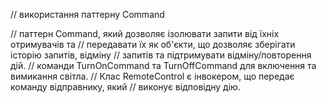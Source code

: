 // використання паттерну Command

// паттерн Command, який дозволяє ізолювати запити від їхніх отримувачів та
// передавати їх як об'єкти, що дозволяє зберігати історію запитів, відміну
// запитів та підтримувати відміну/повторення дій.
// команди TurnOnCommand та TurnOffCommand для включення та вимикання світла.
// Клас RemoteControl є інвокером, що передає команду відправнику, який
// виконує відповідну дію.
